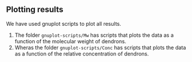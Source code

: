 ## Plotting results

We have used gnuplot scripts to plot all results. <br>
1. The folder `gnuplot-scripts/Mw` has scripts that plots the data as a function of the molecular weight of dendrons. <br> 
2. Wheras the folder `gnuplot-scripts/Conc` has scripts that plots the data as a function of the relative concentration of dendrons. 
